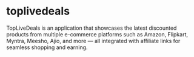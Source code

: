 # toplivedeals
TopLiveDeals is an application that showcases the latest discounted products from multiple e-commerce platforms such as Amazon, Flipkart, Myntra, Meesho, Ajio, and more — all integrated with affiliate links for seamless shopping and earning.
